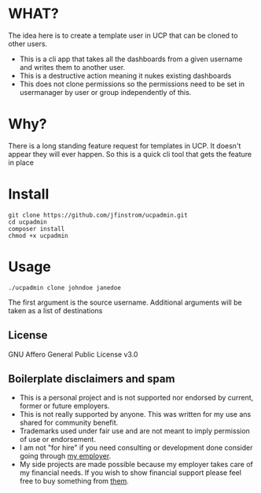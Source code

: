 # WHAT?

The idea here is to create a template user in UCP that can be cloned to other users.

-   This is a cli app that takes all the dashboards from a given username and writes them to another user.
-   This is a destructive action meaning it nukes existing dashboards
-   This does not clone permissions so the permissions need to be set in usermanager by user or group independently of this.

# Why?

There is a long standing feature request for templates in UCP. It doesn't appear they will ever happen. So this is a quick cli tool that gets the feature in place

# Install

```
git clone https://github.com/jfinstrom/ucpadmin.git
cd ucpadmin
composer install
chmod +x ucpadmin
```

# Usage

```
./ucpadmin clone johndoe janedoe
```

The first argument is the source username. Additional arguments will be taken as a list of destinations

## License

GNU Affero General Public License v3.0

## Boilerplate disclaimers and spam

-   This is a personal project and is not supported nor endorsed by current, former or future employers.
-   This is not really supported by anyone. This was written for my use ans shared for community benefit.
-   Trademarks used under fair use and are not meant to imply permission of use or endorsement.
-   I am not "for hire" if you need consulting or development done consider going through [my employer](https://www.clearlyip.com/consulting/).
-   My side projects are made possible because my employer takes care of my financial needs. If you wish to show financial support please feel free to buy something from [them](https://www.clearlyip.com/products/).
